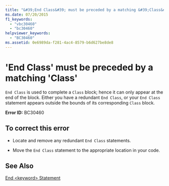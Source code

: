 ```yaml
---
title: "&#39;End Class&#39; must be preceded by a matching &#39;Class&#39;"
ms.date: 07/20/2015
f1_keywords: 
  - "vbc30460"
  - "bc30460"
helpviewer_keywords: 
  - "BC30460"
ms.assetid: 0e6989da-f281-4ac4-8579-b6d627be8de8
---
```

# &#39;End Class&#39; must be preceded by a matching &#39;Class&#39;
`End Class` is used to complete a `Class` block; hence it can only appear at the end of the block. Either you have a redundant `End Class`, or your `End Class` statement appears outside the bounds of its corresponding `Class` block.  
  
 **Error ID:** BC30460  
  
## To correct this error  
  
- Locate and remove any redundant `End Class` statements.  
  
- Move the `End Class` statement to the appropriate location in your code.  
  
## See Also  
 [End \<keyword> Statement](../../visual-basic/language-reference/statements/end-keyword-statement.md)
